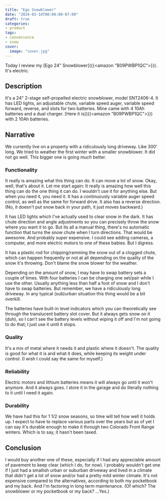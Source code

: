```yaml
---
title: "Ego Snowblower"
date: "2024-03-14T00:00:00-07:00"
draft: true
categories:
- product
tags:
- convenience
- snow
cover:
  image: "cover.jpg"
---
```

Today I review my [Ego 24" Snowblower]({{<amazon "B09PWBP1QC">}}). It's electric.
<!--more-->
## Description

It's a 24" 2-stage self-propelled electric snowblower, model SNT2406-4. It has LED lights, an adjustable chute, variable speed auger, variable speed forward, reverse, and slots for two batteries. Mine came with 4 10Ah batteries and a dual charger. [Here it is]({{<amazon "B09PWBP1QC">}}) with 2 10Ah batteries.

## Narrative

We currently live on a property with a ridiculously long driveway. Like 300' long. We tried to weather the first winter with a smaller snowblower. It did not go well. This bigger one is going *much* better.

### Functionality

It really is amazing what this thing can do. It can move a lot of snow. Okay, well, that's about it. Let me start again: It really is amazing how well this thing can do the one thing it can do. I wouldn't use it for anything else. But when you need it, you need it. It has a continuously variable auger speed control, as well as the same for forward drive. It also has a reverse direction. (No, it doesn't put snow back in your path, it just moves backward.)

It has LED lights which I've actually used to clear snow in the dark. It has chute direction and angle adjustments so you can precisely throw the snow where you want it to go. But its all a manual thing, there's no automatic function that turns the snow chute when I turn directions. That would be awesome. And probably super expensive. I could see adding cameras, a computer, and more electric motors to one of these babies. But I digress.

It has a plastic rod for chipping/ramming the snow out of a clogged chute, which can happen frequently or not at all depending on the quality of the snow it's throwing. Don't blame the snow blower for the weather.

Depending on the amount of snow, I may have to swap battery sets a couple of times. With four batteries I can be charging one set/pair while I use the other. Usually anything less than half a foot of snow and I don't have to swap batteries. But remember, we have a ridiculously long driveway. In any typical (sub)urban situation this thing would be a bit overkill.

The batteries have built-in level indicators which you can theoretically see through the translucent battery slot cover. But it always gets snow on it (duh), so I can't see the battery levels without wiping it off and I'm not going to do that; I just use it until it stops.

### Quality

It's a mix of metal where it needs it and plastic where it doesn't. The quality is good for what it is and what it does, while keeping its weight under control. (I wish I could say the same for myself.)

### Reliability

Electric motors and lithium batteries means it will always go until it won't anymore. And it always goes. I store it in the garage and do literally nothing to it until I need it again.

### Durability

We have had this for 1 1/2 snow seasons, so time will tell how well it holds up. I expect to have to replace various parts over the years but as of yet I can say it's durable enough to make it through two Colorado Front Range winters. Which is to say, it hasn't been taxed.

## Conclusion

I would buy another one of these, especially if I had any appreciable amount of pavement to keep clear (which I do, for now). I probably wouldn't get one if I just had a smallish urban or suburban driveway and lived in a climate that didn't get a lot of snow and/or had a pretty mild winter climate. It's not expensive compared to the alternatives, according to both my pocketbook and my back. And I'm factoring in long term maintenance. (Of which? The snowblower or my pocketbook or my back? ...Yes.)